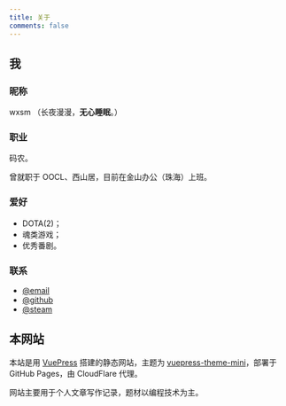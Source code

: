 ```yaml
---
title: 关于
comments: false
---
```


## 我

### 昵称

wxsm （长夜漫漫，**无心睡眠**。）

### 职业

码农。

曾就职于 OOCL、西山居，目前在金山办公（珠海）上班。

### 爱好

* DOTA(2)；
* 魂类游戏；
* 优秀番剧。

### 联系

* [@email](http://mail.qq.com/cgi-bin/qm_share?t=qm_mailme&email=hfL99uj2xePq-ejk7Omr5uro)
* [@github](https://github.com/wxsms)
* [@steam](https://steamcommunity.com/id/wxsm)

## 本网站

本站是用 [VuePress](https://vuepress.vuejs.org) 搭建的静态网站，主题为 [vuepress-theme-mini](https://github.com/wxsms/vuepress-theme-mini)，部署于 GitHub Pages，由 CloudFlare 代理。

网站主要用于个人文章写作记录，题材以编程技术为主。
